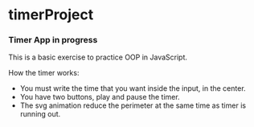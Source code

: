 # timerProject
### Timer App in progress

 This is a basic exercise to practice OOP in JavaScript.
 
 How the timer works:
  * You must write the time that you want inside the input, in the center.
  * You have two buttons, play and pause the timer.
  * The svg animation reduce the perimeter at the same time as timer is running out.
  
  

